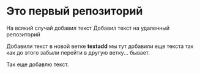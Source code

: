 # Это первый репозиторий

На всякий случай добавил текст
Добавил текст на удаленный репозиторий

Добавили текст в новой ветке **textadd** мы тут добавили еще текста так как до этого забыли перейти в другую ветку... бывает.

Так еще добавлю текст.
